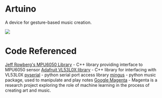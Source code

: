 # Artuino
A device for gesture-based music creation.

[![](https://img.youtube.com/vi/TzA7BWWTXHw/0.jpg)](https://www.youtube.com/watch?v=TzA7BWWTXHw)

# Code Referenced
[Jeff Rowberg's MPU6050 Library](https://github.com/jrowberg/i2cdevlib/tree/master/Arduino/MPU6050) - C++ library providing interface to MPU6050 sensor
[Adafruit VL53L0X library](https://github.com/adafruit/Adafruit_VL53L0X) - C++ library for interfacing with VL53L0X
[pyserial](https://github.com/pyserial/pyserial) - python serial port access library
[mingus](https://github.com/bspaans/python-mingus) - python music package, used to manipulate and play notes
[Google Magenta](https://github.com/tensorflow/magenta) - Magenta is a research project exploring the role of machine learning in the process of creating art and music.
